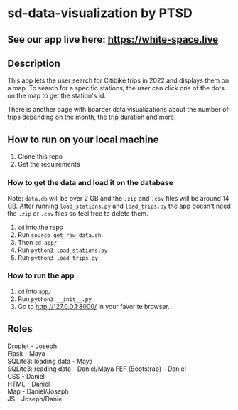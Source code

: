 # sd-data-visualization by PTSD

## See our app live here: https://white-space.live

## Description
This app lets the user search for Citibike trips in 2022 and displays them on a map.
To search for a specific stations, the user can click one of the dots on the map to get the station's id.

There is another page with boarder data visualizations about the number of trips depending on the month, the trip duration and more.

## How to run on your local machine
1. Clone this repo
1. Get the requirements

### How to get the data and load it on the database
Note: `data.db` will be over 2 GB and the `.zip` and `.csv`
files will be around 14 GB. After running `load_stations.py`
and `load_trips.py` the app doesn't need the `.zip` or `.csv`
 files so feel free to delete them.

1. `cd` into the repo
1. Run `source get_raw_data.sh`
1. Then `cd app/`
1. Run `python3 load_stations.py`
1. Run `python3 load_trips.py`

### How to run the app
1. `cd` into `app/`
1. Run `python3 __init__.py`
1. Go to http://127.0.0.1:8000/ in your favorite browser.

## Roles
Droplet - Joseph  
Flask - Maya  
SQLite3: loading data - Maya  
SQLite3: reading data - Daniel/Maya
FEF (Bootstrap) - Daniel  
CSS - Daniel  
HTML - Daniel  
Map - Daniel/Joseph   
JS - Joseph/Daniel
